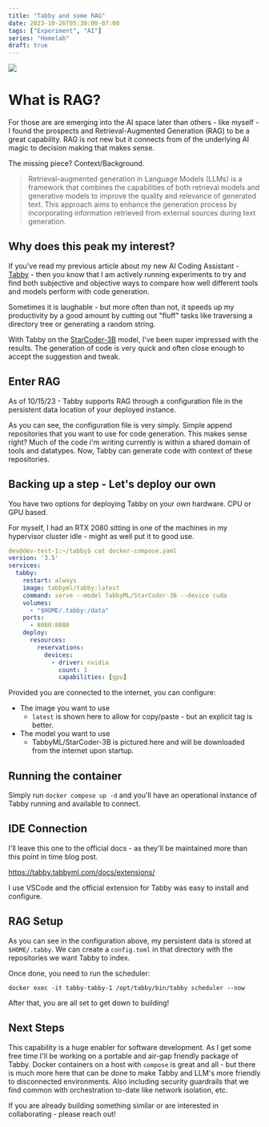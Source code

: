 ```yaml
---
title: "Tabby and some RAG"
date: 2023-10-26T05:30:00-07:00
tags: ["Experiment", "AI"]
series: "Homelab"
draft: true
---
```


![](/images/tabby-rag.png)

# What is RAG?

For those are are emerging into the AI space later than others - like myself - I found the prospects and Retrieval-Augmented Generation (RAG) to be a great capability. RAG is not new but it connects from of the underlying AI magic to decision making that makes sense. 

The missing piece? Context/Background.

> Retrieval-augmented generation in Language Models (LLMs) is a framework that combines the capabilities of both retrieval models and generative models to improve the quality and relevance of generated text. This approach aims to enhance the generation process by incorporating information retrieved from external sources during text generation.

## Why does this peak my interest?

If you've read my previous article about my new AI Coding Assistant - [Tabby](https://github.com/tabbyml/tabby) - then you know that I am actively running experiments to try and find both subjective and objective ways to compare how well different tools and models perform with code generation. 

Sometimes it is laughable - but more often than not, it speeds up my productivity by a good amount by cutting out "fluff" tasks like traversing a directory tree or generating a random string.

With Tabby on the [StarCoder-3B](https://huggingface.co/TabbyML/StarCoder-3B) model, I've been super impressed with the results. The generation of code is very quick and often close enough to accept the suggestion and tweak.

## Enter RAG

As of 10/15/23 - Tabby supports RAG through a configuration file in the persistent data location of your deployed instance. 

As you can see, the configuration file is very simply. Simple append repositories that you want to use for code generation. This makes sense right? Much of the code i'm writing currently is within a shared domain of tools and datatypes. Now, Tabby can generate code with context of these repositories.

## Backing up a step - Let's deploy our own

You have two options for deploying Tabby on your own hardware. CPU or GPU based.

For myself, I had an RTX 2080 sitting in one of the machines in my hypervisor cluster idle - might as well put it to good use.

```yaml
dev@dev-test-1:~/tabby$ cat docker-compose.yaml 
version: '3.5'
services:
  tabby:
    restart: always
    image: tabbyml/tabby:latest
    command: serve --model TabbyML/StarCoder-3B --device cuda
    volumes:
      - "$HOME/.tabby:/data"
    ports:
      - 8080:8080
    deploy:
      resources:
        reservations:
          devices:
            - driver: nvidia
              count: 1
              capabilities: [gpu]
```

Provided you are connected to the internet, you can configure:
- The image you want to use
  - `latest` is shown here to allow for copy/paste - but an explicit tag is better.
- The model you want to use
  - TabbyML/StarCoder-3B is pictured here and will be downloaded from the internet upon startup.

## Running the container
Simply run `docker compose up -d` and you'll have an operational instance of Tabby running and available to connect.

## IDE Connection
I'll leave this one to the official docs - as they'll be maintained more than this point in time blog post. 

https://tabby.tabbyml.com/docs/extensions/

I use VSCode and the official extension for Tabby was easy to install and configure.

## RAG Setup

As you can see in the configuration above, my persistent data is stored at `$HOME/.tabby`. We can create a `config.toml` in that directory with the repositories we want Tabby to index.

Once done, you need to run the scheduler:

`docker exec -it tabby-tabby-1 /opt/tabby/bin/tabby scheduler --now`

After that, you are all set to get down to building!

## Next Steps
This capability is a huge enabler for software development. As I get some free time I'll be working on a portable and air-gap friendly package of Tabby. Docker containers on a host with `compose` is great and all - but there is much more here that can be done to make Tabby and LLM's more friendly to disconnected environments. Also including security guardrails that we find common with orchestration to-date like network isolation, etc.

If you are already building something similar or are interested in collaborating - please reach out!